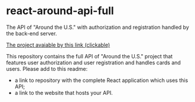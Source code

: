 # react-around-api-full
The API of "Around the U.S." with authorization and registration handled by the back-end server.

[The project avaiable by this link (clickable)](https://arounduswithus.students.nomoreparties.sbs/)

This repository contains the full API of "Around the U.S." project that features user authorization and user registration and handles cards and users. Please add to this readme:
* a link to repository with the complete React application which uses this API;
* a link to the website that hosts your API.
